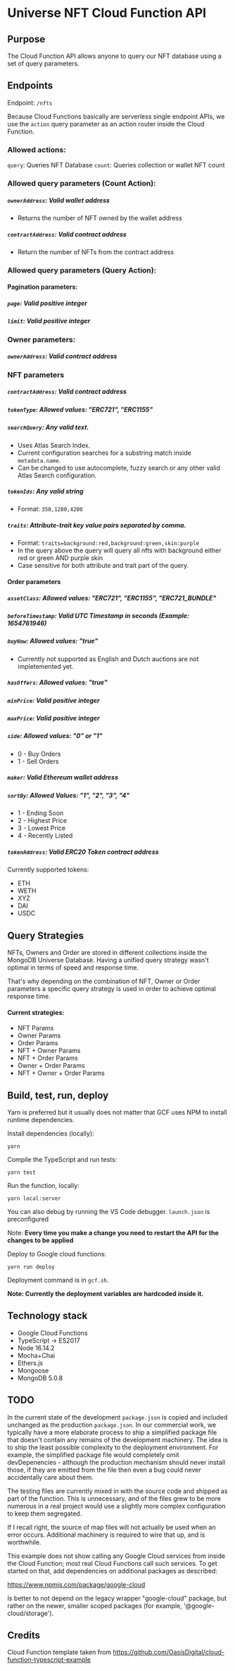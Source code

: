 # Universe NFT Cloud Function API

## Purpose

The Cloud Function API allows anyone to query our NFT database using a set of query parameters.

## Endpoints

Endpoint: `/nfts`

Because Cloud Functions basically are serverless single endpoint APIs, we use the `action` query parameter as an action router inside the Cloud Function.

### Allowed actions:

`query`: Queries NFT Database
`count`: Queries collection or wallet NFT count

### Allowed query parameters (Count Action):

##### `ownerAddress`: Valid wallet address

- Returns the number of NFT owned by the wallet address

##### `contractAddress`: Valid contract address

- Return the number of NFTs from the contract address

### Allowed query parameters (Query Action):

#### Pagination parameters:

##### `page`: Valid positive integer

##### `limit`: Valid positive integer

### Owner parameters:

##### `ownerAddress`: Valid contract address

### NFT parameters

##### `contractAddress`: Valid contract address

##### `tokenType`: Allowed values: "ERC721", "ERC1155"

##### `searchQuery`: Any valid text.

- Uses Atlas Search Index.
- Current configuration searches for a substring match inside `metadata.name`.
- Can be changed to use autocomplete, fuzzy search or any other valid Atlas Search configuration.

##### `tokenIds`: Any valid string

- Format: `350,1280,4200`

##### `traits`: Attribute-trait key value pairs separated by comma.

- Format: `traits=background:red,background:green,skin:purple`
- In the query above the query will query all nfts with background either red or green AND purple skin
- Case sensitive for both attribute and trait part of the query.

#### Order parameters

##### `assetClass`: Allowed values: "ERC721", "ERC1155", "ERC721_BUNDLE"

##### `beforeTimestamp`: Valid UTC Timestamp in _seconds_ (Example: 1654761946)

##### `buyNow`: Allowed values: "true"

- Currently not supported as English and Dutch auctions are not impletemented yet.

##### `hasOffers`: Allowed values: "true"

##### `minPrice`: Valid positive integer

##### `maxPrice`: Valid positive integer

##### `side`: Allowed values: "0" or "1"

- 0 - Buy Orders
- 1 - Sell Orders

##### `maker`: Valid Ethereum wallet address

##### `sortBy`: Allowed Values: "1", "2", "3", "4"

- 1 - Ending Soon
- 2 - Highest Price
- 3 - Lowest Price
- 4 - Recently Listed

##### `tokenAddress`: Valid ERC20 Token contract address

Currently supported tokens:

- ETH
- WETH
- XYZ
- DAI
- USDC

## Query Strategies

NFTs, Owners and Order are stored in different collections inside the MongoDB Universe Database. Having a unified query strategy wasn't optimal in terms of speed and response time.

That's why depending on the combination of NFT, Owner or Order parameters a specific query strategy is used in order to achieve optimal response time.

#### Current strategies:

- NFT Params
- Owner Params
- Order Params
- NFT + Owner Params
- NFT + Order Params
- Owner + Order Params
- NFT + Owner + Order Params

## Build, test, run, deploy

Yarn is preferred but it usually does not matter that GCF uses NPM to install runtime dependencies.

Install dependencies (locally):

```
yarn
```

Compile the TypeScript and run tests:

```
yarn test
```

Run the function, locally:

```
yarn local:server
```

You can also debug by running the VS Code debugger.
`launch.json` is preconfigured

Note: **Every time you make a change you need to restart the API for the changes to be applied**

Deploy to Google cloud functions:

```
yarn run deploy
```

Deployment command is in `gcf.sh`.

**Note: Currently the deployment variables are hardcoded inside it.**

## Technology stack

- Google Cloud Functions
- TypeScript -> ES2017
- Node 16.14.2
- Mocha+Chai
- Ethers.js
- Mongoose
- MongoDB 5.0.8

## TODO

In the current state of the development `package.json` is copied and included
unchanged as the production `package.json`. In our commercial work, we typically have a more elaborate process to ship a simplified package file that doesn't contain any remains of the development machinery. The idea is to ship the least possible complexity to the deployment environment. For example, the simplified package file would completely omit devDepenencies - although the production mechanism should never install those, if they are emitted from the file then even a bug could never accidentally care about them.

The testing files are currently mixed in with the source code and shipped as part of the function. This is unnecessary, and of the files grew to be more numerous in a real project would use a slightly more complex configuration to keep them segregated.

If I recall right, the source of map files will not actually be used when an error occurs. Additional machinery is required to wire that up, and is worthwhile.

This example does not show calling any Google Cloud services from inside the Cloud Function; most real Cloud Functions call such services. To get started on that, add dependencies on additional packages as described:

https://www.npmjs.com/package/google-cloud

Is better to not depend on the legacy wrapper "google-cloud" package, but rather on the newer, smaller scoped packages (for example, '@google-cloud/storage').

## Credits

Cloud Function template taken from https://github.com/OasisDigital/cloud-function-typescript-example
